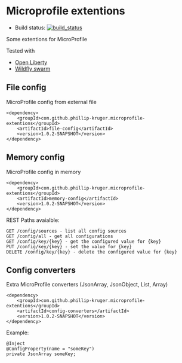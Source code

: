 # Microprofile extentions

 * Build status: [![build_status](https://travis-ci.org/phillip-kruger/microprofile-extentions.svg?branch=master)](https://travis-ci.org/phillip-kruger/microprofile-extentions)

Some extentions for MicroProfile

Tested with 

* [Open Liberty](https://openliberty.io/)
* [Wildfly swarm](http://wildfly-swarm.io/)

## File config 
MicroProfile config from external file

    <dependency>
        <groupId>com.github.phillip-kruger.microprofile-extentions</groupId>
        <artifactId>file-config</artifactId>
        <version>1.0.2-SNAPSHOT</version>
    </dependency>

## Memory config
MicroProfile config in memory

    <dependency>
        <groupId>com.github.phillip-kruger.microprofile-extentions</groupId>
        <artifactId>memory-config</artifactId>
        <version>1.0.2-SNAPSHOT</version>
    </dependency>

REST Paths avaialble:

    GET /config/sources - list all config sources
    GET /config/all - get all configurations
    GET /config/key/{key} - get the configured value for {key}
    PUT /config/key/{key} - set the value for {key}
    DELETE /config/key/{key} - delete the configured value for {key}

## Config converters 
Extra MicroProfile converters (JsonArray, JsonObject, List, Array)

    <dependency>
        <groupId>com.github.phillip-kruger.microprofile-extentions</groupId>
        <artifactId>config-converters</artifactId>
        <version>1.0.2-SNAPSHOT</version>
    </dependency>

Example:
    
    @Inject
    @ConfigProperty(name = "someKey")
    private JsonArray someKey;
    